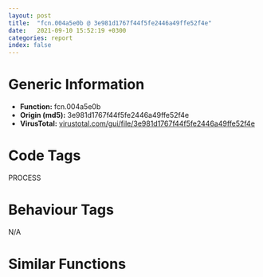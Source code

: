 ```yaml
---
layout: post
title:  "fcn.004a5e0b @ 3e981d1767f44f5fe2446a49ffe52f4e"
date:   2021-09-10 15:52:19 +0300
categories: report
index: false
---
```


# Generic Information
- **Function:** fcn.004a5e0b
- **Origin (md5):** 3e981d1767f44f5fe2446a49ffe52f4e
- **VirusTotal:** [virustotal.com/gui/file/3e981d1767f44f5fe2446a49ffe52f4e][virustotal_ref]

# Code Tags
<span class="tag" id="PROCESS">PROCESS</span>


# Behaviour Tags
<span class="bhv-tag" id="na">N/A</span>

# Similar Functions
<script type="text/javascript" src="https://www.gstatic.com/charts/loader.js"></script>
<script type="text/javascript">

    google.charts.load('current', {'packages':['corechart']});
    google.charts.setOnLoadCallback(drawChart);

    function drawChart() {
    var data = new google.visualization.DataTable();
        data.addColumn('number', 'X');
        data.addColumn('number', 'Y');
        data.addColumn({type: 'string', role: 'tooltip', 'p': {'html': true}});
        data.addColumn({'type': 'string', 'role': 'style'});
        
        data.addRows([
    [158.8799285888672, -61.07462692260742, '<b><a href="/report/fcn.004a5e0b@3e981d1767f44f5fe2446a49ffe52f4e">fcn.004a5e0b</a><br>@3e981d1767f44f5fe2446a49ffe52f4e</b><br>push edi<br>call fcn.004a5eb0<br>push 1<br>pop edi<br>cmp dword[0x523db8], edi<br>jne 0x4a5e2d<br>push dword[esp+8]<br>call dword[sym.imp.KERNEL32.dll_GetCurrentProcess]<br>push eax<br>call dword[sym.imp.KERNEL32.dll_TerminateProcess]<br>cmp dword[esp+0xc], 0<br>push ebx<br>mov ebx, dword[esp+0x14]<br>mov dword[0x523db4], edi<br>mov byte[0x523db0], bl<br>jne 0x4a5e81<br>mov eax, dword[0x524474]<br>test eax, eax<br>je 0x4a5e70<br>mov ecx, dword[0x524470]<br>push esi<br>lea esi, [ecx-4]<br>cmp esi, eax<br>jb 0x4a5e6f<br>mov eax, dword[esi]<br>test eax, eax<br>je 0x4a5e64<br>call eax<br>sub esi, 4<br>cmp esi, dword[0x524474]<br>jae 0x4a5e5c<br>pop esi<br>push 0x4e60d4<br>push 0x4e60c8<br>call fcn.004a5ec2<br>pop ecx<br>pop ecx<br>push 0x4e60e0<br>push 0x4e60d8<br>call fcn.004a5ec2<br>pop ecx<br>pop ecx<br>test ebx, ebx<br>pop ebx<br>je 0x4a5e9e<br>call fcn.004a5eb9<br>pop edi<br>ret <br>push dword[esp+8]<br>mov dword[0x523db8], edi<br>call dword[sym.imp.KERNEL32.dll_ExitProcess]<br><eoc> ', 'point { fill-color: #e0440e; }'],
[0.03735308349132538, 149.8489227294922, '<b><a href="/report/fcn.004011a0@ea9c1e2eeb951a8e6185c6674c228f98">fcn.004011a0</a><br>@ea9c1e2eeb951a8e6185c6674c228f98</b><br>push edi<br>call fcn.00401245<br>push 1<br>pop edi<br>cmp dword[0x4440480], edi<br>jne 0x4011c2<br>push dword[esp+8]<br>call dword[sym.imp.KERNEL32.dll_GetCurrentProcess]<br>push eax<br>call dword[sym.imp.KERNEL32.dll_TerminateProcess]<br>cmp dword[esp+0xc], 0<br>push ebx<br>mov ebx, dword[esp+0x14]<br>mov dword[0x444047c], edi<br>mov byte[0x4440478], bl<br>jne 0x401216<br>mov eax, dword[0x4440af0]<br>test eax, eax<br>je 0x401205<br>mov ecx, dword[0x4440aec]<br>push esi<br>lea esi, [ecx-4]<br>cmp esi, eax<br>jb 0x401204<br>mov eax, dword[esi]<br>test eax, eax<br>je 0x4011f9<br>call eax<br>sub esi, 4<br>cmp esi, dword[0x4440af0]<br>jae 0x4011f1<br>pop esi<br>push 0x409018<br>push 0x409014<br>call fcn.00401257<br>pop ecx<br>pop ecx<br>push 0x409020<br>push 0x40901c<br>call fcn.00401257<br>pop ecx<br>pop ecx<br>test ebx, ebx<br>pop ebx<br>je 0x401233<br>call fcn.0040124e<br>pop edi<br>ret <br>push dword[esp+8]<br>mov dword[0x4440480], edi<br>call dword[sym.imp.KERNEL32.dll_ExitProcess]<br><eoc> ', 'null'],
[-191.1305694580078, -87.1509780883789, '<b><a href="/report/fcn.0040119f@1c48774da6a3dd4bf3ea41716a332c61">fcn.0040119f</a><br>@1c48774da6a3dd4bf3ea41716a332c61</b><br>push edi<br>call fcn.00401244<br>push 1<br>pop edi<br>cmp dword[0xb081bc], edi<br>jne 0x4011c1<br>push dword[esp+8]<br>call dword[sym.imp.KERNEL32.dll_GetCurrentProcess]<br>push eax<br>call dword[sym.imp.KERNEL32.dll_TerminateProcess]<br>cmp dword[esp+0xc], 0<br>push ebx<br>mov ebx, dword[esp+0x14]<br>mov dword[0xb081b8], edi<br>mov byte[0xb081b4], bl<br>jne 0x401215<br>mov eax, dword[0xb08930]<br>test eax, eax<br>je 0x401204<br>mov ecx, dword[0xb0892c]<br>push esi<br>lea esi, [ecx-4]<br>cmp esi, eax<br>jb 0x401203<br>mov eax, dword[esi]<br>test eax, eax<br>je 0x4011f8<br>call eax<br>sub esi, 4<br>cmp esi, dword[0xb08930]<br>jae 0x4011f0<br>pop esi<br>push 0x410018<br>push 0x410014<br>call fcn.00401256<br>pop ecx<br>pop ecx<br>push 0x410020<br>push 0x41001c<br>call fcn.00401256<br>pop ecx<br>pop ecx<br>test ebx, ebx<br>pop ebx<br>je 0x401232<br>call fcn.0040124d<br>pop edi<br>ret <br>push dword[esp+8]<br>mov dword[0xb081bc], edi<br>call dword[sym.imp.KERNEL32.dll_ExitProcess]<br><eoc> ', 'null'],
[31.17588996887207, -189.57473754882812, '<b><a href="/report/fcn.004011f8@faca7110288761a0f664158c1f6c3986">fcn.004011f8</a><br>@faca7110288761a0f664158c1f6c3986</b><br>push edi<br>call fcn.0040129d<br>push 1<br>pop edi<br>cmp dword[0xc0f4c4], edi<br>jne 0x40121a<br>push dword[esp+8]<br>call dword[sym.imp.KERNEL32.dll_GetCurrentProcess]<br>push eax<br>call dword[sym.imp.KERNEL32.dll_TerminateProcess]<br>cmp dword[esp+0xc], 0<br>push ebx<br>mov ebx, dword[esp+0x14]<br>mov dword[0xc0f4c0], edi<br>mov byte[0xc0f4bc], bl<br>jne 0x40126e<br>mov eax, dword[0xc0fb30]<br>test eax, eax<br>je 0x40125d<br>mov ecx, dword[0xc0fb2c]<br>push esi<br>lea esi, [ecx-4]<br>cmp esi, eax<br>jb 0x40125c<br>mov eax, dword[esi]<br>test eax, eax<br>je 0x401251<br>call eax<br>sub esi, 4<br>cmp esi, dword[0xc0fb30]<br>jae 0x401249<br>pop esi<br>push 0x40e018<br>push 0x40e014<br>call fcn.004012af<br>pop ecx<br>pop ecx<br>push 0x40e020<br>push 0x40e01c<br>call fcn.004012af<br>pop ecx<br>pop ecx<br>test ebx, ebx<br>pop ebx<br>je 0x40128b<br>call fcn.004012a6<br>pop edi<br>ret <br>push dword[esp+8]<br>mov dword[0xc0f4c4], edi<br>call dword[sym.imp.KERNEL32.dll_ExitProcess]<br><eoc> ', 'null'],
[123.96958923339844, 29.476886749267578, '<b><a href="/report/fcn.004fdcdf@557dcbbf2711fedc520328fbbc657056">fcn.004fdcdf</a><br>@557dcbbf2711fedc520328fbbc657056</b><br>push edi<br>call fcn.004fdd84<br>push 1<br>pop edi<br>cmp dword[0x456c454], edi<br>jne 0x4fdd01<br>push dword[esp+8]<br>call dword[sym.imp.KERNEL32.dll_GetCurrentProcess]<br>push eax<br>call dword[sym.imp.KERNEL32.dll_TerminateProcess]<br>cmp dword[esp+0xc], 0<br>push ebx<br>mov ebx, dword[esp+0x14]<br>mov dword[0x456c450], edi<br>mov byte[0x456c44c], bl<br>jne 0x4fdd55<br>mov eax, dword[0x456cbd0]<br>test eax, eax<br>je 0x4fdd44<br>mov ecx, dword[0x456cbcc]<br>push esi<br>lea esi, [ecx-4]<br>cmp esi, eax<br>jb 0x4fdd43<br>mov eax, dword[esi]<br>test eax, eax<br>je 0x4fdd38<br>call eax<br>sub esi, 4<br>cmp esi, dword[0x456cbd0]<br>jae 0x4fdd30<br>pop esi<br>push 0x50a018<br>push 0x50a014<br>call fcn.004fdd96<br>pop ecx<br>pop ecx<br>push 0x50a020<br>push 0x50a01c<br>call fcn.004fdd96<br>pop ecx<br>pop ecx<br>test ebx, ebx<br>pop ebx<br>je 0x4fdd72<br>call fcn.004fdd8d<br>pop edi<br>ret <br>push dword[esp+8]<br>mov dword[0x456c454], edi<br>call dword[sym.imp.KERNEL32.dll_ExitProcess]<br><eoc> ', 'null'],
[41.90599060058594, 26.397607803344727, '<b><a href="/report/fcn.004011a0@cbc200f66cbffbddf5df52f7c0da283a">fcn.004011a0</a><br>@cbc200f66cbffbddf5df52f7c0da283a</b><br>push edi<br>call fcn.00401245<br>push 1<br>pop edi<br>cmp dword[0x445a6d4], edi<br>jne 0x4011c2<br>push dword[esp+8]<br>call dword[sym.imp.KERNEL32.dll_GetCurrentProcess]<br>push eax<br>call dword[sym.imp.KERNEL32.dll_TerminateProcess]<br>cmp dword[esp+0xc], 0<br>push ebx<br>mov ebx, dword[esp+0x14]<br>mov dword[0x445a6d0], edi<br>mov byte[0x445a6cc], bl<br>jne 0x401216<br>mov eax, dword[0x445ad50]<br>test eax, eax<br>je 0x401205<br>mov ecx, dword[0x445ad4c]<br>push esi<br>lea esi, [ecx-4]<br>cmp esi, eax<br>jb 0x401204<br>mov eax, dword[esi]<br>test eax, eax<br>je 0x4011f9<br>call eax<br>sub esi, 4<br>cmp esi, dword[0x445ad50]<br>jae 0x4011f1<br>pop esi<br>push 0x40c018<br>push 0x40c014<br>call fcn.00401257<br>pop ecx<br>pop ecx<br>push 0x40c020<br>push 0x40c01c<br>call fcn.00401257<br>pop ecx<br>pop ecx<br>test ebx, ebx<br>pop ebx<br>je 0x401233<br>call fcn.0040124e<br>pop edi<br>ret <br>push dword[esp+8]<br>mov dword[0x445a6d4], edi<br>call dword[sym.imp.KERNEL32.dll_ExitProcess]<br><eoc> ', 'null'],
[-101.46662139892578, 43.34821319580078, '<b><a href="/report/fcn.004011a0@eac1782291736df208e1220cf8c38a7c">fcn.004011a0</a><br>@eac1782291736df208e1220cf8c38a7c</b><br>push edi<br>call fcn.00401245<br>push 1<br>pop edi<br>cmp dword[0x44eec0c], edi<br>jne 0x4011c2<br>push dword[esp+8]<br>call dword[sym.imp.KERNEL32.dll_GetCurrentProcess]<br>push eax<br>call dword[sym.imp.KERNEL32.dll_TerminateProcess]<br>cmp dword[esp+0xc], 0<br>push ebx<br>mov ebx, dword[esp+0x14]<br>mov dword[0x44eec08], edi<br>mov byte[0x44eec04], bl<br>jne 0x401216<br>mov eax, dword[0x44ef290]<br>test eax, eax<br>je 0x401205<br>mov ecx, dword[0x44ef28c]<br>push esi<br>lea esi, [ecx-4]<br>cmp esi, eax<br>jb 0x401204<br>mov eax, dword[esi]<br>test eax, eax<br>je 0x4011f9<br>call eax<br>sub esi, 4<br>cmp esi, dword[0x44ef290]<br>jae 0x4011f1<br>pop esi<br>push 0x40f018<br>push 0x40f014<br>call fcn.00401257<br>pop ecx<br>pop ecx<br>push 0x40f020<br>push 0x40f01c<br>call fcn.00401257<br>pop ecx<br>pop ecx<br>test ebx, ebx<br>pop ebx<br>je 0x401233<br>call fcn.0040124e<br>pop edi<br>ret <br>push dword[esp+8]<br>mov dword[0x44eec0c], edi<br>call dword[sym.imp.KERNEL32.dll_ExitProcess]<br><eoc> ', 'null'],
[-117.67815399169922, -29.698274612426758, '<b><a href="/report/fcn.005ac328@4e8d6f73c8261716f687f8d06429ef4d">fcn.005ac328</a><br>@4e8d6f73c8261716f687f8d06429ef4d</b><br>push edi<br>call fcn.005ac3cd<br>push 1<br>pop edi<br>cmp dword[0x45c606c], edi<br>jne 0x5ac34a<br>push dword[esp+8]<br>call dword[sym.imp.KERNEL32.dll_GetCurrentProcess]<br>push eax<br>call dword[sym.imp.KERNEL32.dll_TerminateProcess]<br>cmp dword[esp+0xc], 0<br>push ebx<br>mov ebx, dword[esp+0x14]<br>mov dword[0x45c6068], edi<br>mov byte[0x45c6064], bl<br>jne 0x5ac39e<br>mov eax, dword[0x45c66f0]<br>test eax, eax<br>je 0x5ac38d<br>mov ecx, dword[0x45c66ec]<br>push esi<br>lea esi, [ecx-4]<br>cmp esi, eax<br>jb 0x5ac38c<br>mov eax, dword[esi]<br>test eax, eax<br>je 0x5ac381<br>call eax<br>sub esi, 4<br>cmp esi, dword[0x45c66f0]<br>jae 0x5ac379<br>pop esi<br>push 0x5bd018<br>push 0x5bd014<br>call fcn.005ac3df<br>pop ecx<br>pop ecx<br>push 0x5bd020<br>push 0x5bd01c<br>call fcn.005ac3df<br>pop ecx<br>pop ecx<br>test ebx, ebx<br>pop ebx<br>je 0x5ac3bb<br>call fcn.005ac3d6<br>pop edi<br>ret <br>push dword[esp+8]<br>mov dword[0x45c606c], edi<br>call dword[sym.imp.KERNEL32.dll_ExitProcess]<br><eoc> ', 'null'],
[120.65345764160156, 203.37045288085938, '<b><a href="/report/fcn.004011a0@7dd153bad1771b9e8d5266a341ebf949">fcn.004011a0</a><br>@7dd153bad1771b9e8d5266a341ebf949</b><br>push edi<br>call fcn.00401245<br>push 1<br>pop edi<br>cmp dword[0x44d21e0], edi<br>jne 0x4011c2<br>push dword[esp+8]<br>call dword[sym.imp.KERNEL32.dll_GetCurrentProcess]<br>push eax<br>call dword[sym.imp.KERNEL32.dll_TerminateProcess]<br>cmp dword[esp+0xc], 0<br>push ebx<br>mov ebx, dword[esp+0x14]<br>mov dword[0x44d21dc], edi<br>mov byte[0x44d21d8], bl<br>jne 0x401216<br>mov eax, dword[0x44d2850]<br>test eax, eax<br>je 0x401205<br>mov ecx, dword[0x44d284c]<br>push esi<br>lea esi, [ecx-4]<br>cmp esi, eax<br>jb 0x401204<br>mov eax, dword[esi]<br>test eax, eax<br>je 0x4011f9<br>call eax<br>sub esi, 4<br>cmp esi, dword[0x44d2850]<br>jae 0x4011f1<br>pop esi<br>push 0x412018<br>push 0x412014<br>call fcn.00401257<br>pop ecx<br>pop ecx<br>push 0x412020<br>push 0x41201c<br>call fcn.00401257<br>pop ecx<br>pop ecx<br>test ebx, ebx<br>pop ebx<br>je 0x401233<br>call fcn.0040124e<br>pop edi<br>ret <br>push dword[esp+8]<br>mov dword[0x44d21e0], edi<br>call dword[sym.imp.KERNEL32.dll_ExitProcess]<br><eoc> ', 'null'],
[-42.780792236328125, 4.834062099456787, '<b><a href="/report/fcn.00594030@009ea4ad185ccb9becba67b3b2163e8b">fcn.00594030</a><br>@009ea4ad185ccb9becba67b3b2163e8b</b><br>push edi<br>call fcn.005940d5<br>push 1<br>pop edi<br>cmp dword[0x4659644], edi<br>jne 0x594052<br>push dword[esp+8]<br>call dword[sym.imp.KERNEL32.dll_GetCurrentProcess]<br>push eax<br>call dword[sym.imp.KERNEL32.dll_TerminateProcess]<br>cmp dword[esp+0xc], 0<br>push ebx<br>mov ebx, dword[esp+0x14]<br>mov dword[0x4659640], edi<br>mov byte[0x465963c], bl<br>jne 0x5940a6<br>mov eax, dword[0x4659cb0]<br>test eax, eax<br>je 0x594095<br>mov ecx, dword[0x4659cac]<br>push esi<br>lea esi, [ecx-4]<br>cmp esi, eax<br>jb 0x594094<br>mov eax, dword[esi]<br>test eax, eax<br>je 0x594089<br>call eax<br>sub esi, 4<br>cmp esi, dword[0x4659cb0]<br>jae 0x594081<br>pop esi<br>push 0x5a6018<br>push 0x5a6014<br>call fcn.005940e7<br>pop ecx<br>pop ecx<br>push 0x5a6020<br>push 0x5a601c<br>call fcn.005940e7<br>pop ecx<br>pop ecx<br>test ebx, ebx<br>pop ebx<br>je 0x5940c3<br>call fcn.005940de<br>pop edi<br>ret <br>push dword[esp+8]<br>mov dword[0x4659644], edi<br>call dword[sym.imp.KERNEL32.dll_ExitProcess]<br><eoc> ', 'null'],
[147.4922332763672, -241.49270629882812, '<b><a href="/report/fcn.006222c7@7614e1bbe9b9fd3db78e405e68b1fab4">fcn.006222c7</a><br>@7614e1bbe9b9fd3db78e405e68b1fab4</b><br>push edi<br>call fcn.0062236c<br>push 1<br>pop edi<br>cmp dword[0x468bfb4], edi<br>jne 0x6222e9<br>push dword[esp+8]<br>call dword[sym.imp.KERNEL32.dll_GetCurrentProcess]<br>push eax<br>call dword[sym.imp.KERNEL32.dll_TerminateProcess]<br>cmp dword[esp+0xc], 0<br>push ebx<br>mov ebx, dword[esp+0x14]<br>mov dword[0x468bfb0], edi<br>mov byte[0x468bfac], bl<br>jne 0x62233d<br>mov eax, dword[0x468c730]<br>test eax, eax<br>je 0x62232c<br>mov ecx, dword[0x468c72c]<br>push esi<br>lea esi, [ecx-4]<br>cmp esi, eax<br>jb 0x62232b<br>mov eax, dword[esi]<br>test eax, eax<br>je 0x622320<br>call eax<br>sub esi, 4<br>cmp esi, dword[0x468c730]<br>jae 0x622318<br>pop esi<br>push 0x633018<br>push 0x633014<br>call fcn.0062237e<br>pop ecx<br>pop ecx<br>push 0x633020<br>push 0x63301c<br>call fcn.0062237e<br>pop ecx<br>pop ecx<br>test ebx, ebx<br>pop ebx<br>je 0x62235a<br>call fcn.00622375<br>pop edi<br>ret <br>push dword[esp+8]<br>mov dword[0x468bfb4], edi<br>call dword[sym.imp.KERNEL32.dll_ExitProcess]<br><eoc> ', 'null'],
[-40.0992546081543, -138.7574462890625, '<b><a href="/report/fcn.0069d03f@0fb0e1c162f9df68f5d89a2b2a71a217">fcn.0069d03f</a><br>@0fb0e1c162f9df68f5d89a2b2a71a217</b><br>push edi<br>call fcn.0069d0e4<br>push 1<br>pop edi<br>cmp dword[0x471c37c], edi<br>jne 0x69d061<br>push dword[esp+8]<br>call dword[sym.imp.KERNEL32.dll_GetCurrentProcess]<br>push eax<br>call dword[sym.imp.KERNEL32.dll_TerminateProcess]<br>cmp dword[esp+0xc], 0<br>push ebx<br>mov ebx, dword[esp+0x14]<br>mov dword[0x471c378], edi<br>mov byte[0x471c374], bl<br>jne 0x69d0b5<br>mov eax, dword[0x471caf0]<br>test eax, eax<br>je 0x69d0a4<br>mov ecx, dword[0x471caec]<br>push esi<br>lea esi, [ecx-4]<br>cmp esi, eax<br>jb 0x69d0a3<br>mov eax, dword[esi]<br>test eax, eax<br>je 0x69d098<br>call eax<br>sub esi, 4<br>cmp esi, dword[0x471caf0]<br>jae 0x69d090<br>pop esi<br>push 0x6a5018<br>push 0x6a5014<br>call fcn.0069d0f6<br>pop ecx<br>pop ecx<br>push 0x6a5020<br>push 0x6a501c<br>call fcn.0069d0f6<br>pop ecx<br>pop ecx<br>test ebx, ebx<br>pop ebx<br>je 0x69d0d2<br>call fcn.0069d0ed<br>pop edi<br>ret <br>push dword[esp+8]<br>mov dword[0x471c37c], edi<br>call dword[sym.imp.KERNEL32.dll_ExitProcess]<br><eoc> ', 'null'],
[241.2744903564453, 37.63174819946289, '<b><a href="/report/fcn.004011a0@8a08237568bc7b1a4e9813b2af535d73">fcn.004011a0</a><br>@8a08237568bc7b1a4e9813b2af535d73</b><br>push edi<br>call fcn.00401245<br>push 1<br>pop edi<br>cmp dword[0xc124e4], edi<br>jne 0x4011c2<br>push dword[esp+8]<br>call dword[sym.imp.KERNEL32.dll_GetCurrentProcess]<br>push eax<br>call dword[sym.imp.KERNEL32.dll_TerminateProcess]<br>cmp dword[esp+0xc], 0<br>push ebx<br>mov ebx, dword[esp+0x14]<br>mov dword[0xc124e0], edi<br>mov byte[0xc124dc], bl<br>jne 0x401216<br>mov eax, dword[0xc12b50]<br>test eax, eax<br>je 0x401205<br>mov ecx, dword[0xc12b4c]<br>push esi<br>lea esi, [ecx-4]<br>cmp esi, eax<br>jb 0x401204<br>mov eax, dword[esi]<br>test eax, eax<br>je 0x4011f9<br>call eax<br>sub esi, 4<br>cmp esi, dword[0xc12b50]<br>jae 0x4011f1<br>pop esi<br>push 0x413018<br>push 0x413014<br>call fcn.00401257<br>pop ecx<br>pop ecx<br>push 0x413020<br>push 0x41301c<br>call fcn.00401257<br>pop ecx<br>pop ecx<br>test ebx, ebx<br>pop ebx<br>je 0x401233<br>call fcn.0040124e<br>pop edi<br>ret <br>push dword[esp+8]<br>mov dword[0xc124e4], edi<br>call dword[sym.imp.KERNEL32.dll_ExitProcess]<br><eoc> ', 'null'],
[-111.5193862915039, -106.43672180175781, '<b><a href="/report/fcn.004f6417@ef3a0211d1ddb224667e2aa0d915337b">fcn.004f6417</a><br>@ef3a0211d1ddb224667e2aa0d915337b</b><br>push edi<br>call fcn.004f64bc<br>push 1<br>pop edi<br>cmp dword[0x44fd258], edi<br>jne 0x4f6439<br>push dword[esp+8]<br>call dword[sym.imp.KERNEL32.dll_GetCurrentProcess]<br>push eax<br>call dword[sym.imp.KERNEL32.dll_TerminateProcess]<br>cmp dword[esp+0xc], 0<br>push ebx<br>mov ebx, dword[esp+0x14]<br>mov dword[0x44fd254], edi<br>mov byte[0x44fd250], bl<br>jne 0x4f648d<br>mov eax, dword[0x44fd9d0]<br>test eax, eax<br>je 0x4f647c<br>mov ecx, dword[0x44fd9cc]<br>push esi<br>lea esi, [ecx-4]<br>cmp esi, eax<br>jb 0x4f647b<br>mov eax, dword[esi]<br>test eax, eax<br>je 0x4f6470<br>call eax<br>sub esi, 4<br>cmp esi, dword[0x44fd9d0]<br>jae 0x4f6468<br>pop esi<br>push 0x505018<br>push 0x505014<br>call fcn.004f64ce<br>pop ecx<br>pop ecx<br>push 0x505020<br>push 0x50501c<br>call fcn.004f64ce<br>pop ecx<br>pop ecx<br>test ebx, ebx<br>pop ebx<br>je 0x4f64aa<br>call fcn.004f64c5<br>pop edi<br>ret <br>push dword[esp+8]<br>mov dword[0x44fd258], edi<br>call dword[sym.imp.KERNEL32.dll_ExitProcess]<br><eoc> ', 'null'],
[-147.1798095703125, -176.87979125976562, '<b><a href="/report/fcn.0051e2e7@da37d90419c1292c0f16cbfd1f66402d">fcn.0051e2e7</a><br>@da37d90419c1292c0f16cbfd1f66402d</b><br>push edi<br>call fcn.0051e38c<br>push 1<br>pop edi<br>cmp dword[0x456f580], edi<br>jne 0x51e309<br>push dword[esp+8]<br>call dword[sym.imp.KERNEL32.dll_GetCurrentProcess]<br>push eax<br>call dword[sym.imp.KERNEL32.dll_TerminateProcess]<br>cmp dword[esp+0xc], 0<br>push ebx<br>mov ebx, dword[esp+0x14]<br>mov dword[0x456f57c], edi<br>mov byte[0x456f578], bl<br>jne 0x51e35d<br>mov eax, dword[0x456fcf0]<br>test eax, eax<br>je 0x51e34c<br>mov ecx, dword[0x456fcec]<br>push esi<br>lea esi, [ecx-4]<br>cmp esi, eax<br>jb 0x51e34b<br>mov eax, dword[esi]<br>test eax, eax<br>je 0x51e340<br>call eax<br>sub esi, 4<br>cmp esi, dword[0x456fcf0]<br>jae 0x51e338<br>pop esi<br>push 0x529018<br>push 0x529014<br>call fcn.0051e39e<br>pop ecx<br>pop ecx<br>push 0x529020<br>push 0x52901c<br>call fcn.0051e39e<br>pop ecx<br>pop ecx<br>test ebx, ebx<br>pop ebx<br>je 0x51e37a<br>call fcn.0051e395<br>pop edi<br>ret <br>push dword[esp+8]<br>mov dword[0x456f580], edi<br>call dword[sym.imp.KERNEL32.dll_ExitProcess]<br><eoc> ', 'null'],
[-59.406673431396484, -213.6024169921875, '<b><a href="/report/fcn.004011a0@8912a6bd1add3d8b86feb51a00252709">fcn.004011a0</a><br>@8912a6bd1add3d8b86feb51a00252709</b><br>push edi<br>call fcn.00401245<br>push 1<br>pop edi<br>cmp dword[0x448f768], edi<br>jne 0x4011c2<br>push dword[esp+8]<br>call dword[sym.imp.KERNEL32.dll_GetCurrentProcess]<br>push eax<br>call dword[sym.imp.KERNEL32.dll_TerminateProcess]<br>cmp dword[esp+0xc], 0<br>push ebx<br>mov ebx, dword[esp+0x14]<br>mov dword[0x448f764], edi<br>mov byte[0x448f760], bl<br>jne 0x401216<br>mov eax, dword[0x448fdd0]<br>test eax, eax<br>je 0x401205<br>mov ecx, dword[0x448fdcc]<br>push esi<br>lea esi, [ecx-4]<br>cmp esi, eax<br>jb 0x401204<br>mov eax, dword[esi]<br>test eax, eax<br>je 0x4011f9<br>call eax<br>sub esi, 4<br>cmp esi, dword[0x448fdd0]<br>jae 0x4011f1<br>pop esi<br>push 0x40e018<br>push 0x40e014<br>call fcn.00401257<br>pop ecx<br>pop ecx<br>push 0x40e020<br>push 0x40e01c<br>call fcn.00401257<br>pop ecx<br>pop ecx<br>test ebx, ebx<br>pop ebx<br>je 0x401233<br>call fcn.0040124e<br>pop edi<br>ret <br>push dword[esp+8]<br>mov dword[0x448f768], edi<br>call dword[sym.imp.KERNEL32.dll_ExitProcess]<br><eoc> ', 'null'],
[12.492959022521973, -37.79914474487305, '<b><a href="/report/fcn.004011a0@48bb9a03c360009e9463dfd5be4e0ca0">fcn.004011a0</a><br>@48bb9a03c360009e9463dfd5be4e0ca0</b><br>push edi<br>call fcn.00401245<br>push 1<br>pop edi<br>cmp dword[0x44b3604], edi<br>jne 0x4011c2<br>push dword[esp+8]<br>call dword[sym.imp.KERNEL32.dll_GetCurrentProcess]<br>push eax<br>call dword[sym.imp.KERNEL32.dll_TerminateProcess]<br>cmp dword[esp+0xc], 0<br>push ebx<br>mov ebx, dword[esp+0x14]<br>mov dword[0x44b3600], edi<br>mov byte[0x44b35fc], bl<br>jne 0x401216<br>mov eax, dword[0x44b3c70]<br>test eax, eax<br>je 0x401205<br>mov ecx, dword[0x44b3c6c]<br>push esi<br>lea esi, [ecx-4]<br>cmp esi, eax<br>jb 0x401204<br>mov eax, dword[esi]<br>test eax, eax<br>je 0x4011f9<br>call eax<br>sub esi, 4<br>cmp esi, dword[0x44b3c70]<br>jae 0x4011f1<br>pop esi<br>push 0x409018<br>push 0x409014<br>call fcn.00401257<br>pop ecx<br>pop ecx<br>push 0x409020<br>push 0x40901c<br>call fcn.00401257<br>pop ecx<br>pop ecx<br>test ebx, ebx<br>pop ebx<br>je 0x401233<br>call fcn.0040124e<br>pop edi<br>ret <br>push dword[esp+8]<br>mov dword[0x44b3604], edi<br>call dword[sym.imp.KERNEL32.dll_ExitProcess]<br><eoc> ', 'null'],
[71.79493713378906, 97.98966979980469, '<b><a href="/report/fcn.005d1c7f@36725a4ae161c6e8a09f5f34ebd6f2e0">fcn.005d1c7f</a><br>@36725a4ae161c6e8a09f5f34ebd6f2e0</b><br>push edi<br>call fcn.005d1d24<br>push 1<br>pop edi<br>cmp dword[0x45ee404], edi<br>jne 0x5d1ca1<br>push dword[esp+8]<br>call dword[sym.imp.KERNEL32.dll_GetCurrentProcess]<br>push eax<br>call dword[sym.imp.KERNEL32.dll_TerminateProcess]<br>cmp dword[esp+0xc], 0<br>push ebx<br>mov ebx, dword[esp+0x14]<br>mov dword[0x45ee400], edi<br>mov byte[0x45ee3fc], bl<br>jne 0x5d1cf5<br>mov eax, dword[0x45eeb70]<br>test eax, eax<br>je 0x5d1ce4<br>mov ecx, dword[0x45eeb6c]<br>push esi<br>lea esi, [ecx-4]<br>cmp esi, eax<br>jb 0x5d1ce3<br>mov eax, dword[esi]<br>test eax, eax<br>je 0x5d1cd8<br>call eax<br>sub esi, 4<br>cmp esi, dword[0x45eeb70]<br>jae 0x5d1cd0<br>pop esi<br>push 0x5df018<br>push 0x5df014<br>call fcn.005d1d36<br>pop ecx<br>pop ecx<br>push 0x5df020<br>push 0x5df01c<br>call fcn.005d1d36<br>pop ecx<br>pop ecx<br>test ebx, ebx<br>pop ebx<br>je 0x5d1d12<br>call fcn.005d1d2d<br>pop edi<br>ret <br>push dword[esp+8]<br>mov dword[0x45ee404], edi<br>call dword[sym.imp.KERNEL32.dll_ExitProcess]<br><eoc> ', 'null'],
[27.790441513061523, -107.15277862548828, '<b><a href="/report/fcn.004050c7@a2475448bf4050c1583e1970984a4d00">fcn.004050c7</a><br>@a2475448bf4050c1583e1970984a4d00</b><br>push edi<br>call fcn.0040516c<br>push 1<br>pop edi<br>cmp dword[0x4185dc], edi<br>jne 0x4050e9<br>push dword[esp+8]<br>call dword[sym.imp.KERNEL32.dll_GetCurrentProcess]<br>push eax<br>call dword[sym.imp.KERNEL32.dll_TerminateProcess]<br>cmp dword[esp+0xc], 0<br>push ebx<br>mov ebx, dword[esp+0x14]<br>mov dword[0x4185d8], edi<br>mov byte[0x4185d4], bl<br>jne 0x40513d<br>mov eax, dword[0x419cb4]<br>test eax, eax<br>je 0x40512c<br>mov ecx, dword[0x419cb0]<br>push esi<br>lea esi, [ecx-4]<br>cmp esi, eax<br>jb 0x40512b<br>mov eax, dword[esi]<br>test eax, eax<br>je 0x405120<br>call eax<br>sub esi, 4<br>cmp esi, dword[0x419cb4]<br>jae 0x405118<br>pop esi<br>push 0x414088<br>push 0x414080<br>call fcn.0040517e<br>pop ecx<br>pop ecx<br>push 0x414094<br>push 0x41408c<br>call fcn.0040517e<br>pop ecx<br>pop ecx<br>test ebx, ebx<br>pop ebx<br>je 0x40515a<br>call fcn.00405175<br>pop edi<br>ret <br>push dword[esp+8]<br>mov dword[0x4185dc], edi<br>call dword[sym.imp.KERNEL32.dll_ExitProcess]<br><eoc> ', 'null'],
[-50.54322814941406, -66.64199829101562, '<b><a href="/report/fcn.006597ff@bcba729302fe28f65deb2b102a06324a">fcn.006597ff</a><br>@bcba729302fe28f65deb2b102a06324a</b><br>push edi<br>call fcn.006598a4<br>push 1<br>pop edi<br>cmp dword[0x466194c], edi<br>jne 0x659821<br>push dword[esp+8]<br>call dword[sym.imp.KERNEL32.dll_GetCurrentProcess]<br>push eax<br>call dword[sym.imp.KERNEL32.dll_TerminateProcess]<br>cmp dword[esp+0xc], 0<br>push ebx<br>mov ebx, dword[esp+0x14]<br>mov dword[0x4661948], edi<br>mov byte[0x4661944], bl<br>jne 0x659875<br>mov eax, dword[0x46620d0]<br>test eax, eax<br>je 0x659864<br>mov ecx, dword[0x46620cc]<br>push esi<br>lea esi, [ecx-4]<br>cmp esi, eax<br>jb 0x659863<br>mov eax, dword[esi]<br>test eax, eax<br>je 0x659858<br>call eax<br>sub esi, 4<br>cmp esi, dword[0x46620d0]<br>jae 0x659850<br>pop esi<br>push 0x66c018<br>push 0x66c014<br>call fcn.006598b6<br>pop ecx<br>pop ecx<br>push 0x66c020<br>push 0x66c01c<br>call fcn.006598b6<br>pop ecx<br>pop ecx<br>test ebx, ebx<br>pop ebx<br>je 0x659892<br>call fcn.006598ad<br>pop edi<br>ret <br>push dword[esp+8]<br>mov dword[0x466194c], edi<br>call dword[sym.imp.KERNEL32.dll_ExitProcess]<br><eoc> ', 'null'],
[-83.01862335205078, 121.43515014648438, '<b><a href="/report/fcn.004f6417@a9a3c47f5c08fef0f0f69b66c17916ac">fcn.004f6417</a><br>@a9a3c47f5c08fef0f0f69b66c17916ac</b><br>push edi<br>call fcn.004f64bc<br>push 1<br>pop edi<br>cmp dword[0x44fd258], edi<br>jne 0x4f6439<br>push dword[esp+8]<br>call dword[sym.imp.KERNEL32.dll_GetCurrentProcess]<br>push eax<br>call dword[sym.imp.KERNEL32.dll_TerminateProcess]<br>cmp dword[esp+0xc], 0<br>push ebx<br>mov ebx, dword[esp+0x14]<br>mov dword[0x44fd254], edi<br>mov byte[0x44fd250], bl<br>jne 0x4f648d<br>mov eax, dword[0x44fd9d0]<br>test eax, eax<br>je 0x4f647c<br>mov ecx, dword[0x44fd9cc]<br>push esi<br>lea esi, [ecx-4]<br>cmp esi, eax<br>jb 0x4f647b<br>mov eax, dword[esi]<br>test eax, eax<br>je 0x4f6470<br>call eax<br>sub esi, 4<br>cmp esi, dword[0x44fd9d0]<br>jae 0x4f6468<br>pop esi<br>push 0x505018<br>push 0x505014<br>call fcn.004f64ce<br>pop ecx<br>pop ecx<br>push 0x505020<br>push 0x50501c<br>call fcn.004f64ce<br>pop ecx<br>pop ecx<br>test ebx, ebx<br>pop ebx<br>je 0x4f64aa<br>call fcn.004f64c5<br>pop edi<br>ret <br>push dword[esp+8]<br>mov dword[0x44fd258], edi<br>call dword[sym.imp.KERNEL32.dll_ExitProcess]<br><eoc> ', 'null'],
[102.90032196044922, -130.8150177001953, '<b><a href="/report/fcn.004011a0@96146d48f33d2b81d37cf455f4bd8c4b">fcn.004011a0</a><br>@96146d48f33d2b81d37cf455f4bd8c4b</b><br>push edi<br>call fcn.00401245<br>push 1<br>pop edi<br>cmp dword[0xb84f94], edi<br>jne 0x4011c2<br>push dword[esp+8]<br>call dword[sym.imp.KERNEL32.dll_GetCurrentProcess]<br>push eax<br>call dword[sym.imp.KERNEL32.dll_TerminateProcess]<br>cmp dword[esp+0xc], 0<br>push ebx<br>mov ebx, dword[esp+0x14]<br>mov dword[0xb84f90], edi<br>mov byte[0xb84f8c], bl<br>jne 0x401216<br>mov eax, dword[0xb85610]<br>test eax, eax<br>je 0x401205<br>mov ecx, dword[0xb8560c]<br>push esi<br>lea esi, [ecx-4]<br>cmp esi, eax<br>jb 0x401204<br>mov eax, dword[esi]<br>test eax, eax<br>je 0x4011f9<br>call eax<br>sub esi, 4<br>cmp esi, dword[0xb85610]<br>jae 0x4011f1<br>pop esi<br>push 0x40f018<br>push 0x40f014<br>call fcn.00401257<br>pop ecx<br>pop ecx<br>push 0x40f020<br>push 0x40f01c<br>call fcn.00401257<br>pop ecx<br>pop ecx<br>test ebx, ebx<br>pop ebx<br>je 0x401233<br>call fcn.0040124e<br>pop edi<br>ret <br>push dword[esp+8]<br>mov dword[0xb84f94], edi<br>call dword[sym.imp.KERNEL32.dll_ExitProcess]<br><eoc> ', 'null'],
[-192.83119201660156, -1.016912579536438, '<b><a href="/report/fcn.004011a0@03566ca6c146fb1f8bfbce50f19cbb41">fcn.004011a0</a><br>@03566ca6c146fb1f8bfbce50f19cbb41</b><br>push edi<br>call fcn.00401245<br>push 1<br>pop edi<br>cmp dword[0xb3a24c], edi<br>jne 0x4011c2<br>push dword[esp+8]<br>call dword[sym.imp.KERNEL32.dll_GetCurrentProcess]<br>push eax<br>call dword[sym.imp.KERNEL32.dll_TerminateProcess]<br>cmp dword[esp+0xc], 0<br>push ebx<br>mov ebx, dword[esp+0x14]<br>mov dword[0xb3a248], edi<br>mov byte[0xb3a244], bl<br>jne 0x401216<br>mov eax, dword[0xb3a8d0]<br>test eax, eax<br>je 0x401205<br>mov ecx, dword[0xb3a8cc]<br>push esi<br>lea esi, [ecx-4]<br>cmp esi, eax<br>jb 0x401204<br>mov eax, dword[esi]<br>test eax, eax<br>je 0x4011f9<br>call eax<br>sub esi, 4<br>cmp esi, dword[0xb3a8d0]<br>jae 0x4011f1<br>pop esi<br>push 0x40b018<br>push 0x40b014<br>call fcn.00401257<br>pop ecx<br>pop ecx<br>push 0x40b020<br>push 0x40b01c<br>call fcn.00401257<br>pop ecx<br>pop ecx<br>test ebx, ebx<br>pop ebx<br>je 0x401233<br>call fcn.0040124e<br>pop edi<br>ret <br>push dword[esp+8]<br>mov dword[0xb3a24c], edi<br>call dword[sym.imp.KERNEL32.dll_ExitProcess]<br><eoc> ', 'null'],
[-17.35972785949707, 71.52281188964844, '<b><a href="/report/fcn.005d1c7f@4179b381a87b74dcd140154f9010ef86">fcn.005d1c7f</a><br>@4179b381a87b74dcd140154f9010ef86</b><br>push edi<br>call fcn.005d1d24<br>push 1<br>pop edi<br>cmp dword[0x45ee404], edi<br>jne 0x5d1ca1<br>push dword[esp+8]<br>call dword[sym.imp.KERNEL32.dll_GetCurrentProcess]<br>push eax<br>call dword[sym.imp.KERNEL32.dll_TerminateProcess]<br>cmp dword[esp+0xc], 0<br>push ebx<br>mov ebx, dword[esp+0x14]<br>mov dword[0x45ee400], edi<br>mov byte[0x45ee3fc], bl<br>jne 0x5d1cf5<br>mov eax, dword[0x45eeb70]<br>test eax, eax<br>je 0x5d1ce4<br>mov ecx, dword[0x45eeb6c]<br>push esi<br>lea esi, [ecx-4]<br>cmp esi, eax<br>jb 0x5d1ce3<br>mov eax, dword[esi]<br>test eax, eax<br>je 0x5d1cd8<br>call eax<br>sub esi, 4<br>cmp esi, dword[0x45eeb70]<br>jae 0x5d1cd0<br>pop esi<br>push 0x5df018<br>push 0x5df014<br>call fcn.005d1d36<br>pop ecx<br>pop ecx<br>push 0x5df020<br>push 0x5df01c<br>call fcn.005d1d36<br>pop ecx<br>pop ecx<br>test ebx, ebx<br>pop ebx<br>je 0x5d1d12<br>call fcn.005d1d2d<br>pop edi<br>ret <br>push dword[esp+8]<br>mov dword[0x45ee404], edi<br>call dword[sym.imp.KERNEL32.dll_ExitProcess]<br><eoc> ', 'null'],
[-169.51341247558594, 81.87506866455078, '<b><a href="/report/fcn.00596ea0@140d3779c34998b2115004c062b02ca8">fcn.00596ea0</a><br>@140d3779c34998b2115004c062b02ca8</b><br>push edi<br>call fcn.00596f45<br>push 1<br>pop edi<br>cmp dword[0x46027c4], edi<br>jne 0x596ec2<br>push dword[esp+8]<br>call dword[sym.imp.KERNEL32.dll_GetCurrentProcess]<br>push eax<br>call dword[sym.imp.KERNEL32.dll_TerminateProcess]<br>cmp dword[esp+0xc], 0<br>push ebx<br>mov ebx, dword[esp+0x14]<br>mov dword[0x46027c0], edi<br>mov byte[0x46027bc], bl<br>jne 0x596f16<br>mov eax, dword[0x4602e30]<br>test eax, eax<br>je 0x596f05<br>mov ecx, dword[0x4602e2c]<br>push esi<br>lea esi, [ecx-4]<br>cmp esi, eax<br>jb 0x596f04<br>mov eax, dword[esi]<br>test eax, eax<br>je 0x596ef9<br>call eax<br>sub esi, 4<br>cmp esi, dword[0x4602e30]<br>jae 0x596ef1<br>pop esi<br>push 0x5a6018<br>push 0x5a6014<br>call fcn.00596f57<br>pop ecx<br>pop ecx<br>push 0x5a6020<br>push 0x5a601c<br>call fcn.00596f57<br>pop ecx<br>pop ecx<br>test ebx, ebx<br>pop ebx<br>je 0x596f33<br>call fcn.00596f4e<br>pop edi<br>ret <br>push dword[esp+8]<br>mov dword[0x46027c4], edi<br>call dword[sym.imp.KERNEL32.dll_ExitProcess]<br><eoc> ', 'null'],
[82.87545776367188, -44.51918029785156, '<b><a href="/report/fcn.00402599@d4e56c7d970c209a3a2b3c4b4cc5e586">fcn.00402599</a><br>@d4e56c7d970c209a3a2b3c4b4cc5e586</b><br>push edi<br>call fcn.0040263e<br>push 1<br>pop edi<br>cmp dword[0x9356e4], edi<br>jne 0x4025bb<br>push dword[esp+8]<br>call dword[sym.imp.KERNEL32.dll_GetCurrentProcess]<br>push eax<br>call dword[sym.imp.KERNEL32.dll_TerminateProcess]<br>cmp dword[esp+0xc], 0<br>push ebx<br>mov ebx, dword[esp+0x14]<br>mov dword[0x9356e0], edi<br>mov byte[0x9356dc], bl<br>jne 0x40260f<br>mov eax, dword[0x935db4]<br>test eax, eax<br>je 0x4025fe<br>mov ecx, dword[0x935db0]<br>push esi<br>lea esi, [ecx-4]<br>cmp esi, eax<br>jb 0x4025fd<br>mov eax, dword[esi]<br>test eax, eax<br>je 0x4025f2<br>call eax<br>sub esi, 4<br>cmp esi, dword[0x935db4]<br>jae 0x4025ea<br>pop esi<br>push 0x413088<br>push 0x413084<br>call fcn.00402650<br>pop ecx<br>pop ecx<br>push 0x413094<br>push 0x41308c<br>call fcn.00402650<br>pop ecx<br>pop ecx<br>test ebx, ebx<br>pop ebx<br>je 0x40262c<br>call fcn.00402647<br>pop edi<br>ret <br>push dword[esp+8]<br>mov dword[0x9356e4], edi<br>call dword[sym.imp.KERNEL32.dll_ExitProcess]<br><eoc> ', 'null'],
[-156.71334838867188, 212.16339111328125, '<b><a href="/report/fcn.0063b5c8@75a81a00c053b64d459385e4a0825aec">fcn.0063b5c8</a><br>@75a81a00c053b64d459385e4a0825aec</b><br>push edi<br>call fcn.0063b66d<br>push 1<br>pop edi<br>cmp dword[0x46ed944], edi<br>jne 0x63b5ea<br>push dword[esp+8]<br>call dword[sym.imp.KERNEL32.dll_GetCurrentProcess]<br>push eax<br>call dword[sym.imp.KERNEL32.dll_TerminateProcess]<br>cmp dword[esp+0xc], 0<br>push ebx<br>mov ebx, dword[esp+0x14]<br>mov dword[0x46ed940], edi<br>mov byte[0x46ed93c], bl<br>jne 0x63b63e<br>mov eax, dword[0x46edfb0]<br>test eax, eax<br>je 0x63b62d<br>mov ecx, dword[0x46edfac]<br>push esi<br>lea esi, [ecx-4]<br>cmp esi, eax<br>jb 0x63b62c<br>mov eax, dword[esi]<br>test eax, eax<br>je 0x63b621<br>call eax<br>sub esi, 4<br>cmp esi, dword[0x46edfb0]<br>jae 0x63b619<br>pop esi<br>push 0x64b018<br>push 0x64b014<br>call fcn.0063b67f<br>pop ecx<br>pop ecx<br>push 0x64b020<br>push 0x64b01c<br>call fcn.0063b67f<br>pop ecx<br>pop ecx<br>test ebx, ebx<br>pop ebx<br>je 0x63b65b<br>call fcn.0063b676<br>pop edi<br>ret <br>push dword[esp+8]<br>mov dword[0x46ed944], edi<br>call dword[sym.imp.KERNEL32.dll_ExitProcess]<br><eoc> ', 'null'],

        ]);

    var options = {
        title: 'Similarity Plot',
        legend: 'none',
        colors: ['#dedbd9', '#e6693e', '#ec8f6e', '#f3b49f', '#f6c7b6'],
        tooltip: {isHtml: true, trigger: 'both'},
        explorer: {
        actions: ["dragToZoom", "rightClickToReset"],
        },
        chartArea: {
        width: '80%',
        height: '80%'
        },
        width: '100%',
        height: '100%'
    };

    var chart = new google.visualization.ScatterChart(document.getElementById('chart_div'));

    chart.draw(data, options);
    }
    
</script>


<div id="chart_div" style="width: 100%px; height: 100%;"></div>

# Disassembled Code
{% highlight nasm %}

push edi
call fcn.004a5eb0
push 1
pop edi
cmp dword[0x523db8], edi
jne 0x4a5e2d
push dword[esp+8]
call dword[sym.imp.KERNEL32.dll_GetCurrentProcess]
push eax
call dword[sym.imp.KERNEL32.dll_TerminateProcess]
cmp dword[esp+0xc], 0
push ebx
mov ebx, dword[esp+0x14]
mov dword[0x523db4], edi
mov byte[0x523db0], bl
jne 0x4a5e81
mov eax, dword[0x524474]
test eax, eax
je 0x4a5e70
mov ecx, dword[0x524470]
push esi
lea esi, [ecx-4]
cmp esi, eax
jb 0x4a5e6f
mov eax, dword[esi]
test eax, eax
je 0x4a5e64
call eax
sub esi, 4
cmp esi, dword[0x524474]
jae 0x4a5e5c
pop esi
push 0x4e60d4
push 0x4e60c8
call fcn.004a5ec2
pop ecx
pop ecx
push 0x4e60e0
push 0x4e60d8
call fcn.004a5ec2
pop ecx
pop ecx
test ebx, ebx
pop ebx
je 0x4a5e9e
call fcn.004a5eb9
pop edi
ret
push dword[esp+8]
mov dword[0x523db8], edi
call dword[sym.imp.KERNEL32.dll_ExitProcess]

{% endhighlight %}

[virustotal_ref]: https://www.virustotal.com/gui/file/3e981d1767f44f5fe2446a49ffe52f4e